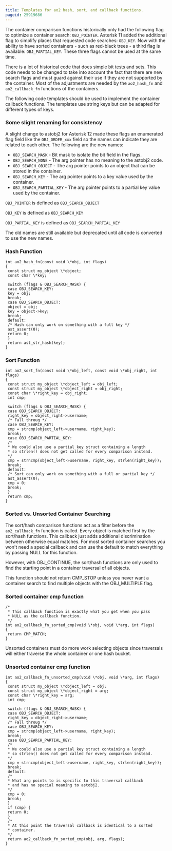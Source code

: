 ```yaml
---
title: Templates for ao2 hash, sort, and callback functions.
pageid: 25919686
---
```


The container comparison functions historically only had the following flag to optimize a container search: `OBJ_POINTER`.  Asterisk 11 added the additional flag to simplify places that requested code searches: `OBJ_KEY`.  Now with the ability to have sorted containers - such as red-black trees - a third flag is available: `OBJ_PARTIAL_KEY`.  These three flags cannot be used at the same time.

There is a lot of historical code that does simple bit tests and sets.  This code needs to be changed to take into account the fact that there are new search flags and must guard against their use if they are not supported by the container.  Most of the adjustments are needed by the `ao2_hash_fn` and `ao2_callback_fn` functions of the containers.

The following code templates should be used to implement the container callback functions.  The templates use string keys but can be adapted for different types of keys.

### Some slight renaming for consistency

A slight change to astobj2 for Asterisk 12 made these flags an enumerated flag field like the `OBJ_ORDER_xxx` field so the names can indicate they are related to each other.  The following are the new names:

* `OBJ_SEARCH_MASK` - Bit mask to isolate the bit field in the flags.
* `OBJ_SEARCH_NONE` - The arg pointer has no meaning to the astobj2 code.
* `OBJ_SEARCH_OBJECT` - The arg pointer points to an object that can be stored in the container.
* `OBJ_SEARCH_KEY` - The arg pointer points to a key value used by the container.
* `OBJ_SEARCH_PARTIAL_KEY` - The arg pointer points to a partial key value used by the container.

`OBJ_POINTER` is defined as `OBJ_SEARCH_OBJECT`

`OBJ_KEY` is defined as `OBJ_SEARCH_KEY`

`OBJ_PARTIAL_KEY` is defined as `OBJ_SEARCH_PARTIAL_KEY`

The old names are still available but deprecated until all code is converted to use the new names.

### Hash Function

```
int ao2_hash_fn(const void \*obj, int flags)
{
 const struct my_object \*object;
 const char \*key;

 switch (flags & OBJ_SEARCH_MASK) {
 case OBJ_SEARCH_KEY:
 key = obj;
 break;
 case OBJ_SEARCH_OBJECT:
 object = obj;
 key = object->key;
 break;
 default:
 /* Hash can only work on something with a full key */
 ast_assert(0);
 return 0;
 }
 return ast_str_hash(key);
}

```

### Sort Function

```
int ao2_sort_fn(const void \*obj_left, const void \*obj_right, int flags)
{
 const struct my_object \*object_left = obj_left;
 const struct my_object \*object_right = obj_right;
 const char \*right_key = obj_right;
 int cmp;

 switch (flags & OBJ_SEARCH_MASK) {
 case OBJ_SEARCH_OBJECT:
 right_key = object_right->username;
 /* Fall throug */
 case OBJ_SEARCH_KEY:
 cmp = strcmp(object_left->username, right_key);
 break;
 case OBJ_SEARCH_PARTIAL_KEY:
 /*
 * We could also use a partial key struct containing a length
 * so strlen() does not get called for every comparison instead.
 */
 cmp = strncmp(object_left->username, right_key, strlen(right_key));
 break;
 default:
 /* Sort can only work on something with a full or partial key */
 ast_assert(0);
 cmp = 0;
 break;
 }
 return cmp;
}

```

### Sorted vs. Unsorted Container Searching

The sort/hash comparison functions act as a filter before the `ao2_callback_fn` function is called.  Every object is matched first by the sort/hash functions.  This callback just adds additional discrimination between otherwise equal matches.  For most sorted container searches you won't need a special callback and can use the default to match everything by passing NULL for this function.

However, with OBJ_CONTINUE, the sort/hash functions are only used to find the starting point in a container traversal of all objects.

This function should not return CMP_STOP unless you never want a container search to find multiple objects with the OBJ_MULTIPLE flag.

### Sorted container cmp function

```
/*
 * This callback function is exactly what you get when you pass
 * NULL as the callback function.
 */
int ao2_callback_fn_sorted_cmp(void \*obj, void \*arg, int flags)
{
 return CMP_MATCH;
}

```

Unsorted containers must do more work selecting objects since traversals will either traverse the whole container or one hash bucket.

### Unsorted container cmp function

```
int ao2_callback_fn_unsorted_cmp(void \*obj, void \*arg, int flags)
{
 const struct my_object \*object_left = obj;
 const struct my_object \*object_right = arg;
 const char \*right_key = arg;
 int cmp;

 switch (flags & OBJ_SEARCH_MASK) {
 case OBJ_SEARCH_OBJECT:
 right_key = object_right->username;
 /* Fall throug */
 case OBJ_SEARCH_KEY:
 cmp = strcmp(object_left->username, right_key);
 break;
 case OBJ_SEARCH_PARTIAL_KEY:
 /*
 * We could also use a partial key struct containing a length
 * so strlen() does not get called for every comparison instead.
 */
 cmp = strncmp(object_left->username, right_key, strlen(right_key));
 break;
 default:
 /*
 * What arg points to is specific to this traversal callback
 * and has no special meaning to astobj2.
 */
 cmp = 0;
 break;
 }
 if (cmp) {
 return 0;
 }
 /*
 * At this point the traversal callback is identical to a sorted
 * container.
 */
 return ao2_callback_fn_sorted_cmp(obj, arg, flags);
}

```


